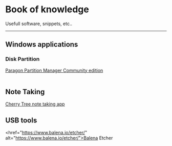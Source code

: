 # Book of knowledge
Usefull software, snippets, etc.. 
<hr>

## Windows applications

### Disk Partition
<a href="https://www.paragon-software.com/free/pm-express/#" alt="https://www.paragon-software.com/free/pm-express/#">Paragon Partition Manager Community edition</a> <br>
<br>
## Note Taking

<a href="https://www.giuspen.com/cherrytree/" alt="https://www.giuspen.com/cherrytree/">Cherry Tree note taking app</a>

## USB tools

<href="https://www.balena.io/etcher/" alt="https://www.balena.io/etcher/">Balena Etcher</a>
